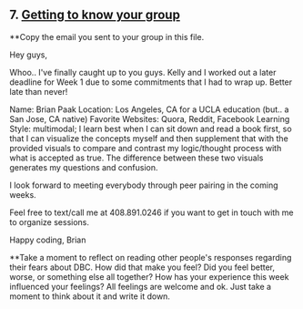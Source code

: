 ## 7. [Getting to know your group](7_get_to_know_your_group/readme.md)

**Copy the email you sent to your group in this file.

Hey guys,

Whoo.. I've finally caught up to you guys. Kelly and I worked out a later deadline for Week 1 due to some commitments that I had to wrap up. Better late than never!

Name: Brian Paak
Location: Los Angeles, CA for a UCLA education (but.. a San Jose, CA native)
Favorite Websites: Quora, Reddit, Facebook
Learning Style: multimodal; I learn best when I can sit down and read a book first, so that I can visualize the concepts myself and then supplement that with the provided visuals to compare and contrast my logic/thought process with what is accepted as true. The difference between these two visuals generates my questions and confusion. 

I look forward to meeting everybody through peer pairing in the coming weeks. 

Feel free to text/call me at 408.891.0246 if you want to get in touch with me to organize sessions. 

Happy coding,
Brian

**Take a moment to reflect on reading other people's responses regarding their fears about DBC. How did that make you feel? Did you feel better, worse, or something else all together? How has your experience this week influenced your feelings? All feelings are welcome and ok. Just take a moment to think about it and write it down. 


